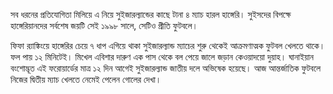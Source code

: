 সব ধরনের প্রতিযোগিতা মিলিয়ে এ নিয়ে সুইজারল্যান্ডের কাছে টানা ৪ ম্যাচ হারল হাঙ্গেরি। সুইসদের বিপক্ষে হাঙ্গেরিয়ানদের সর্বশেষ জয়টি সেই ১৯৯৮ সালে, সেটিও প্রীতি ফুটবলে।

ফিফা র‍্যাঙ্কিংয়ে হাঙ্গেরির চেয়ে ৭ ধাপ এগিয়ে থাকা সুইজারল্যান্ড ম্যাচের শুরু থেকেই আক্রমণাত্মক ফুটবল খেলতে থাকে। ফল পায় ১২ মিনিটেই। মিখেল এবিশার দারুণ এক পাস থেকে বল পেয়ে জালে জড়ান কেওয়াদয়ো দুয়াহ। ঘানাইয়ান বংশোদ্ভূত এই ফরোয়ার্ডের মাত্র ১২ দিন আগেই সুইজারল্যান্ড জাতীয় দলে অভিষেক হয়েছে। আজ আন্তর্জাতিক ফুটবলে নিজের দ্বিতীয় ম্যাচ খেলতে নেমেই পেলেন গোলের দেখা।
